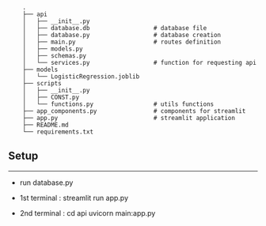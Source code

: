 ```
    .
    ├── api
    │   ├── __init__.py
    │   ├── database.db                  # database file
    │   ├── database.py                  # database creation
    │   ├── main.py                      # routes definition
    │   ├── models.py 
    │   ├── schemas.py
    │   └── services.py                  # function for requesting api
    ├── models
    │   └── LogisticRegression.joblib
    ├── scripts
    │   ├── __init__.py
    │   ├── CONST.py
    │   └── functions.py                 # utils functions
    ├── app_components.py                # components for streamlit
    ├── app.py                           # streamlit application
    ├── README.md
    └── requirements.txt
```
## Setup
--------------------------------
- run database.py
- 1st terminal :
    streamlit run app.py

- 2nd terminal :
    cd api
     uvicorn main:app.py